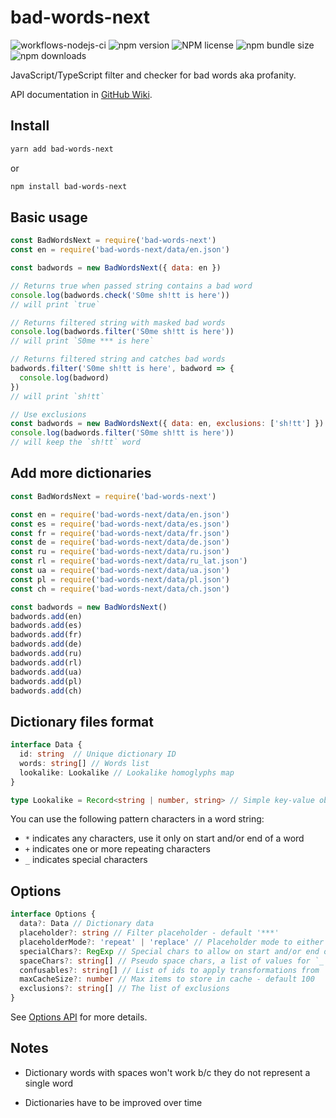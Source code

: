 # bad-words-next

![workflows-nodejs-ci](https://github.com/alexzel/bad-words-next/actions/workflows/node-ci.yml/badge.svg?branch=main)
![npm version](https://img.shields.io/npm/v/bad-words-next)
![NPM license](https://img.shields.io/npm/l/bad-words-next)
![npm bundle size](https://img.shields.io/bundlephobia/minzip/bad-words-next)
![npm downloads](https://img.shields.io/npm/dm/bad-words-next)

JavaScript/TypeScript filter and checker for bad words aka profanity.

API documentation in [GitHub Wiki](https://github.com/alexzel/bad-words-next/wiki/BadWordsNext).

## Install

```sh
yarn add bad-words-next
```

or

```sh
npm install bad-words-next
```

## Basic usage

```js
const BadWordsNext = require('bad-words-next')
const en = require('bad-words-next/data/en.json')

const badwords = new BadWordsNext({ data: en })

// Returns true when passed string contains a bad word
console.log(badwords.check('S0me sh!tt is here'))
// will print `true`

// Returns filtered string with masked bad words
console.log(badwords.filter('S0me sh!tt is here'))
// will print `S0me *** is here`

// Returns filtered string and catches bad words
badwords.filter('S0me sh!tt is here', badword => {
  console.log(badword)
})
// will print `sh!tt`

// Use exclusions
const badwords = new BadWordsNext({ data: en, exclusions: ['sh!tt'] })
console.log(badwords.filter('S0me sh!tt is here'))
// will keep the `sh!tt` word
```

## Add more dictionaries

```js
const BadWordsNext = require('bad-words-next')

const en = require('bad-words-next/data/en.json')
const es = require('bad-words-next/data/es.json')
const fr = require('bad-words-next/data/fr.json')
const de = require('bad-words-next/data/de.json')
const ru = require('bad-words-next/data/ru.json')
const rl = require('bad-words-next/data/ru_lat.json')
const ua = require('bad-words-next/data/ua.json')
const pl = require('bad-words-next/data/pl.json')
const ch = require('bad-words-next/data/ch.json')

const badwords = new BadWordsNext()
badwords.add(en)
badwords.add(es)
badwords.add(fr)
badwords.add(de)
badwords.add(ru)
badwords.add(rl)
badwords.add(ua)
badwords.add(pl)
badwords.add(ch)
```

## Dictionary files format

```ts
interface Data {
  id: string  // Unique dictionary ID
  words: string[] // Words list
  lookalike: Lookalike // Lookalike homoglyphs map
}

type Lookalike = Record<string | number, string> // Simple key-value object
```

You can use the following pattern characters in a word string:

- `*` indicates any characters, use it only on start and/or end of a word
- `+` indicates one or more repeating characters
- `_` indicates special characters

## Options

```ts
interface Options {
  data?: Data // Dictionary data
  placeholder?: string // Filter placeholder - default '***'
  placeholderMode?: 'repeat' | 'replace' // Placeholder mode to either replace with or repeat the placeholder - default 'replace'
  specialChars?: RegExp // Special chars to allow on start and/or end of a word - default /\d|[!@#$%^&*()[\];:'",.?\-_=+~`|]|a|(?:the)|(?:el)|(?:la)/
  spaceChars?: string[] // Pseudo space chars, a list of values for `_` symbol in a dictionary word string - default ['', '.', '-', ';', '|']
  confusables?: string[] // List of ids to apply transformations from `confusables` npm package - default ['en', 'es', 'de', 'ru_lat']
  maxCacheSize?: number // Max items to store in cache - default 100
  exclusions?: string[] // The list of exclusions
}
```

See [Options API](https://github.com/alexzel/bad-words-next/wiki/Options) for more details.

## Notes

- Dictionary words with spaces won't work b/c they do not represent a single word

- Dictionaries have to be improved over time
